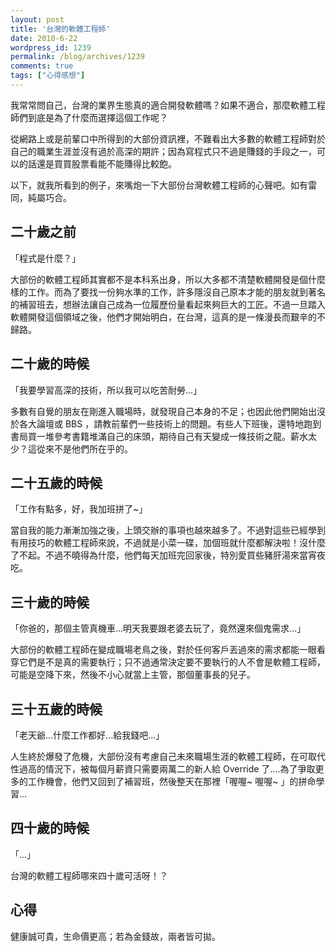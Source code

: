 ```yaml
---
layout: post
title: '台灣的軟體工程師'
date: 2010-6-22
wordpress_id: 1239
permalink: /blog/archives/1239
comments: true
tags: ["心得感想"]
---
```


我常常問自己，台灣的業界生態真的適合開發軟體嗎？如果不適合，那麼軟體工程師們到底是為了什麼而選擇這個工作呢？

從網路上或是前輩口中所得到的大部份資訊裡，不難看出大多數的軟體工程師對於自己的職業生涯並沒有過於高深的期許；因為寫程式只不過是賺錢的手段之一，可以的話還是買買股票看能不能賺得比較飽。

以下，就我所看到的例子，來嘴炮一下大部份台灣軟體工程師的心聲吧。如有雷同，純屬巧合。

<!--more-->

## 二十歲之前

「程式是什麼？」

大部份的軟體工程師其實都不是本科系出身，所以大多都不清楚軟體開發是個什麼樣的工作。而為了要找一份夠水準的工作，許多隱沒自己原本才能的朋友就到著名的補習班去，想辦法讓自己成為一位履歷份量看起來夠巨大的工匠。不過一旦踏入軟體開發這個領域之後，他們才開始明白，在台灣，這真的是一條漫長而艱辛的不歸路。

## 二十歲的時候

「我要學習高深的技術，所以我可以吃苦耐勞...」

多數有自覺的朋友在剛進入職場時，就發現自己本身的不足；也因此他們開始出沒於各大論壇或 BBS ，請教前輩們一些技術上的問題。有些人下班後，還特地跑到書局買一堆參考書籍堆滿自己的床頭，期待自己有天變成一條技術之龍。薪水太少？這從來不是他們所在乎的。

##   二十五歲的時候

「工作有點多，好，我加班拼了~」

當自我的能力漸漸加強之後，上頭交辦的事項也越來越多了。不過對這些已經學到有用技巧的軟體工程師來說，不過就是小菜一碟，加個班就什麼都解決啦！沒什麼了不起。不過不曉得為什麼，他們每天加班完回家後，特別愛買些豬肝湯來當宵夜吃。

##   三十歲的時候

「你爸的，那個主管真機車...明天我要跟老婆去玩了，竟然還來個鬼需求...」

大部份的軟體工程師在變成職場老鳥之後，對於任何客戶丟過來的需求都能一眼看穿它們是不是真的需要執行；只不過通常決定要不要執行的人不會是軟體工程師，可能是空降下來，然後不小心就當上主管，那個董事長的兒子。

##   三十五歲的時候

「老天爺...什麼工作都好...給我錢吧...」

人生終於爆發了危機，大部份沒有考慮自己未來職場生涯的軟體工程師，在可取代性過高的情況下，被每個月薪資只需要兩萬二的新人給 Override 了....為了爭取更多的工作機會，他們又回到了補習班，然後整天在那裡「喔喔~ 喔喔~ 」的拼命學習...

##   四十歲的時候

「...」

台灣的軟體工程師哪來四十歲可活呀！？

## 心得

健康誠可貴，生命價更高；若為金錢故，兩者皆可拋。
